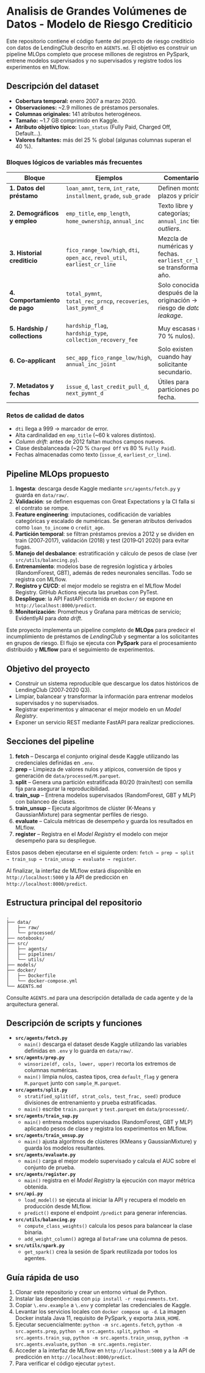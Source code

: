 # Analisis de Grandes Volúmenes de Datos - Modelo de Riesgo Crediticio


Este repositorio contiene el código fuente del proyecto de riesgo crediticio con datos de LendingClub descrito en `AGENTS.md`. El objetivo es construir un pipeline MLOps completo que procese millones de registros en PySpark, entrene modelos supervisados y no supervisados y registre todos los experimentos en MLflow.


## Descripción del dataset

* **Cobertura temporal:** enero 2007 a marzo 2020.
* **Observaciones:** ~2.9 millones de préstamos personales.
* **Columnas originales:** 141 atributos heterogéneos.
* **Tamaño:** ~1.7&nbsp;GB comprimido en Kaggle.
* **Atributo objetivo típico:** `loan_status` (Fully Paid, Charged Off, Default...).
* **Valores faltantes:** más del 25&nbsp;% global (algunas columnas superan el 40&nbsp;%).

### Bloques lógicos de variables más frecuentes

| Bloque | Ejemplos | Comentarios |
| ------ | -------- | ----------- |
| **1. Datos del préstamo** | `loan_amnt`, `term`, `int_rate`, `installment`, `grade`, `sub_grade` | Definen montos, plazos y pricing. |
| **2. Demográficos y empleo** | `emp_title`, `emp_length`, `home_ownership`, `annual_inc` | Texto libre y categorías; `annual_inc` tiene *outliers*. |
| **3. Historial crediticio** | `fico_range_low/high`, `dti`, `open_acc`, `revol_util`, `earliest_cr_line` | Mezcla de numéricas y fechas. `earliest_cr_line` se transforma a año. |
| **4. Comportamiento de pago** | `total_pymnt`, `total_rec_prncp`, `recoveries`, `last_pymnt_d` | Solo conocidas después de la originación → riesgo de *data leakage*. |
| **5. Hardship / collections** | `hardship_flag`, `hardship_type`, `collection_recovery_fee` | Muy escasas (> 70&nbsp;% nulos). |
| **6. Co‑applicant** | `sec_app_fico_range_low/high`, `annual_inc_joint` | Solo existen cuando hay solicitante secundario. |
| **7. Metadatos y fechas** | `issue_d`, `last_credit_pull_d`, `next_pymnt_d` | Útiles para particiones por fecha. |

### Retos de calidad de datos

- `dti` llega a 999 → marcador de error.
- Alta cardinalidad en `emp_title` (~60&nbsp;k valores distintos).
- *Column drift*: antes de 2012 faltan muchos campos nuevos.
- Clase desbalanceada (~20&nbsp;% `Charged Off` vs 80&nbsp;% `Fully Paid`).
- Fechas almacenadas como texto (`issue_d`, `earliest_cr_line`).

## Pipeline MLOps propuesto

1. **Ingesta**: descarga desde Kaggle mediante `src/agents/fetch.py` y guarda en `data/raw/`.
2. **Validación**: se definen esquemas con Great Expectations y la CI falla si el contrato se rompe.
3. **Feature engineering**: imputaciones, codificación de variables categóricas y escalado de numéricas. Se generan atributos derivados como `loan_to_income` o `credit_age`.
4. **Partición temporal**: se filtran préstamos previos a 2012 y se dividen en train (2007‑2017), validación (2018) y test (2019‑Q1 2020) para evitar fugas.
5. **Manejo del desbalance**: estratificación y cálculo de pesos de clase (ver `src/utils/balancing.py`).
6. **Entrenamiento**: modelos base de regresión logística y árboles (RandomForest, GBT), además de redes neuronales sencillas. Todo se registra con MLflow.
7. **Registro y CI/CD**: el mejor modelo se registra en el MLflow Model Registry. GitHub Actions ejecuta las pruebas con PyTest.
8. **Despliegue**: la API FastAPI contenida en `docker/` se expone en `http://localhost:8000/predict`.
9. **Monitorización**: Prometheus y Grafana para métricas de servicio; EvidentlyAI para *data drift*.


Este proyecto implementa un pipeline completo de **MLOps** para predecir el incumplimiento de préstamos de *LendingClub* y segmentar a los solicitantes en grupos de riesgo. El flujo se ejecuta con **PySpark** para el procesamiento distribuido y **MLflow** para el seguimiento de experimentos.


## Objetivo del proyecto

- Construir un sistema reproducible que descargue los datos históricos de LendingClub (2007‑2020 Q3).
- Limpiar, balancear y transformar la información para entrenar modelos supervisados y no supervisados.
- Registrar experimentos y almacenar el mejor modelo en un *Model Registry*.
- Exponer un servicio REST mediante FastAPI para realizar predicciones.

## Secciones del pipeline

1. **fetch** – Descarga el conjunto original desde Kaggle utilizando las credenciales definidas en `.env`.
2. **prep** – Limpieza de valores nulos y atípicos, conversión de tipos y generación de `data/processed/M.parquet`.
3. **split** – Genera una partición estratificada 80/20 (train/test) con semilla fija para asegurar la reproducibilidad.
4. **train_sup** – Entrena modelos supervisados (RandomForest, GBT y MLP) con balanceo de clases.
5. **train_unsup** – Ejecuta algoritmos de clúster (K-Means y GaussianMixture) para segmentar perfiles de riesgo.
6. **evaluate** – Calcula métricas de desempeño y guarda los resultados en MLflow.
7. **register** – Registra en el *Model Registry* el modelo con mejor desempeño para su despliegue.

Estos pasos deben ejecutarse en el siguiente orden:
`fetch → prep → split → train_sup → train_unsup → evaluate → register`.


Al finalizar, la interfaz de MLflow estará disponible en `http://localhost:5000` y la API de predicción en `http://localhost:8000/predict`.

## Estructura principal del repositorio

```text
.
├── data/
│   ├── raw/
│   └── processed/
├── notebooks/
├── src/
│   ├── agents/
│   ├── pipelines/
│   └── utils/
├── models/
├── docker/
│   ├── Dockerfile
│   └── docker-compose.yml
└── AGENTS.md
```

Consulte `AGENTS.md` para una descripción detallada de cada agente y de la arquitectura general.

## Descripción de scripts y funciones

- **`src/agents/fetch.py`**
  - `main()` descarga el dataset desde Kaggle utilizando las variables definidas en `.env` y lo guarda en `data/raw/`.
- **`src/agents/prep.py`**
  - `winsorize(df, cols, lower, upper)` recorta los extremos de columnas numéricas.
  - `main()` limpia nulos, castea tipos, crea `default_flag` y genera `M.parquet` junto con `sample_M.parquet`.
- **`src/agents/split.py`**
  - `stratified_split(df, strat_cols, test_frac, seed)` produce divisiones de entrenamiento y prueba estratificadas.
  - `main()` escribe `train.parquet` y `test.parquet` en `data/processed/`.
- **`src/agents/train_sup.py`**
  - `main()` entrena modelos supervisados (RandomForest, GBT y MLP) aplicando pesos de clase y registra los experimentos en MLflow.
- **`src/agents/train_unsup.py`**
  - `main()` ajusta algoritmos de clústeres (KMeans y GaussianMixture) y guarda los modelos resultantes.
- **`src/agents/evaluate.py`**
  - `main()` carga el mejor modelo supervisado y calcula el AUC sobre el conjunto de prueba.
- **`src/agents/register.py`**
  - `main()` registra en el *Model Registry* la ejecución con mayor métrica obtenida.
- **`src/api.py`**
  - `load_model()` se ejecuta al iniciar la API y recupera el modelo en producción desde MLflow.
  - `predict()` expone el endpoint `/predict` para generar inferencias.
- **`src/utils/balancing.py`**
  - `compute_class_weights()` calcula los pesos para balancear la clase binaria.
  - `add_weight_column()` agrega al `DataFrame` una columna de pesos.
- **`src/utils/spark.py`**
  - `get_spark()` crea la sesión de Spark reutilizada por todos los agentes.

## Guía rápida de uso

1. Clonar este repositorio y crear un entorno virtual de Python.
2. Instalar las dependencias con `pip install -r requirements.txt`.
3. Copiar `\.env.example` a `\.env` y completar las credenciales de Kaggle.
4. Levantar los servicios locales con `docker compose up -d`.
   La imagen Docker instala Java 11, requisito de PySpark, y exporta `JAVA_HOME`.
5. Ejecutar secuencialmente:
   `python -m src.agents.fetch`,
   `python -m src.agents.prep`,
   `python -m src.agents.split`,
   `python -m src.agents.train_sup`,
   `python -m src.agents.train_unsup`,
   `python -m src.agents.evaluate`,
   `python -m src.agents.register`.
6. Acceder a la interfaz de MLflow en `http://localhost:5000` y a la API de predicción en `http://localhost:8000/predict`.
7. Para verificar el código ejecutar `pytest`.

